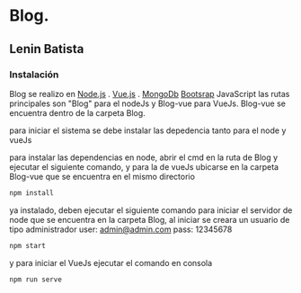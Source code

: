 # Blog. 
## Lenin Batista

### Instalación

Blog se realizo en 
 [Node.js](https://nodejs.org/) .
 [Vue.js](https://vuejs.org/) .
 [MongoDb](https://www.mongodb.com/)
 [Bootsrap](https://getbootstrap.com/)
 JavaScript
  las rutas principales son "Blog" para el nodeJs y Blog-vue para VueJs. 
  Blog-vue se encuentra dentro de la carpeta Blog.
  
para iniciar el sistema se debe instalar las depedencia tanto para el node y vueJs

para instalar las dependencias en node, abrir el cmd en la ruta de Blog y ejecutar el siguiente comando, y para la de vueJs ubicarse en la carpeta Blog-vue que se encuentra en el mismo directorio

```js
npm install
```

ya instalado, deben ejecutar el siguiente comando para iniciar el servidor de node que se encuentra en la carpeta Blog, al iniciar se creara un usuario de tipo administrador
user: admin@admin.com
pass: 12345678

```js
npm start
```

y para iniciar el VueJs ejecutar el comando en consola

```js
npm run serve
```
